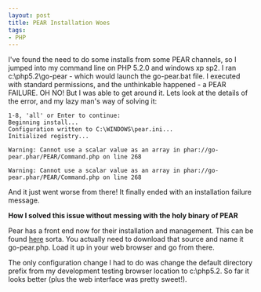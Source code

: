 ```yaml
---
layout: post
title: PEAR Installation Woes
tags:
- PHP
---
```


I've found the need to do some installs from some PEAR channels, so I jumped into my command line on PHP 5.2.0 and windows xp sp2.  I ran c:\php5.2\go-pear - which would launch the go-pear.bat file.  I executed with standard permissions, and the unthinkable happened - a PEAR FAILURE.  OH NO!  But I was able to get around it.  Lets look at the details of the error, and my lazy man's way of solving it:
    
    1-8, 'all' or Enter to continue:
    Beginning install...
    Configuration written to C:\WINDOWS\pear.ini...
    Initialized registry...
    
    Warning: Cannot use a scalar value as an array in phar://go-pear.phar/PEAR/Command.php on line 268
    
    Warning: Cannot use a scalar value as an array in phar://go-pear.phar/PEAR/Command.php on line 268


And it just went worse from there!  It finally ended with an installation failure message.

**How I solved this issue without messing with the holy binary of PEAR**

Pear has a front end now for their installation and management.  This can be found [here](http://pear.php.net/go-pear) sorta.  You actually need to download that source and name it go-pear.php.  Load it up in your web browser and go from there.

The only configuration change I had to do was change the default directory prefix from my development testing browser location to c:\php5.2.  So far it looks better (plus the web interface was pretty sweet!).

